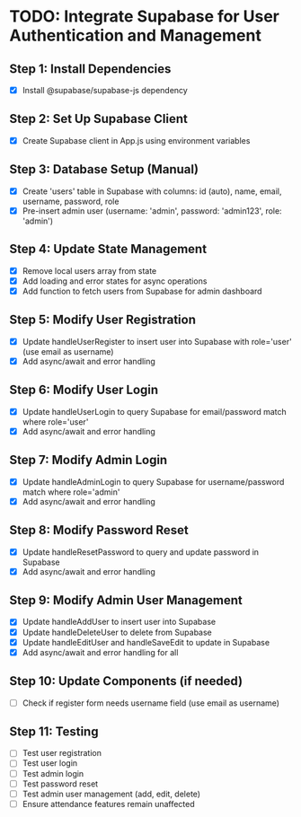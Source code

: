 # TODO: Integrate Supabase for User Authentication and Management

## Step 1: Install Dependencies
- [x] Install @supabase/supabase-js dependency

## Step 2: Set Up Supabase Client
- [x] Create Supabase client in App.js using environment variables

## Step 3: Database Setup (Manual)
- [x] Create 'users' table in Supabase with columns: id (auto), name, email, username, password, role
- [x] Pre-insert admin user (username: 'admin', password: 'admin123', role: 'admin')

## Step 4: Update State Management
- [x] Remove local users array from state
- [x] Add loading and error states for async operations
- [x] Add function to fetch users from Supabase for admin dashboard

## Step 5: Modify User Registration
- [x] Update handleUserRegister to insert user into Supabase with role='user' (use email as username)
- [x] Add async/await and error handling

## Step 6: Modify User Login
- [x] Update handleUserLogin to query Supabase for email/password match where role='user'
- [x] Add async/await and error handling

## Step 7: Modify Admin Login
- [x] Update handleAdminLogin to query Supabase for username/password match where role='admin'
- [x] Add async/await and error handling

## Step 8: Modify Password Reset
- [x] Update handleResetPassword to query and update password in Supabase
- [x] Add async/await and error handling

## Step 9: Modify Admin User Management
- [x] Update handleAddUser to insert user into Supabase
- [x] Update handleDeleteUser to delete from Supabase
- [x] Update handleEditUser and handleSaveEdit to update in Supabase
- [x] Add async/await and error handling for all

## Step 10: Update Components (if needed)
- [ ] Check if register form needs username field (use email as username)

## Step 11: Testing
- [ ] Test user registration
- [ ] Test user login
- [ ] Test admin login
- [ ] Test password reset
- [ ] Test admin user management (add, edit, delete)
- [ ] Ensure attendance features remain unaffected
